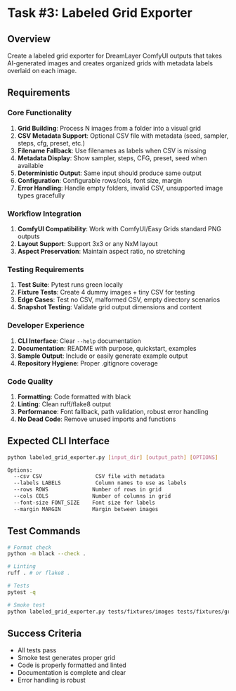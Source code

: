 # Task #3: Labeled Grid Exporter

## Overview
Create a labeled grid exporter for DreamLayer ComfyUI outputs that takes AI-generated images and creates organized grids with metadata labels overlaid on each image.

## Requirements

### Core Functionality
1. **Grid Building**: Process N images from a folder into a visual grid
2. **CSV Metadata Support**: Optional CSV file with metadata (seed, sampler, steps, cfg, preset, etc.)
3. **Filename Fallback**: Use filenames as labels when CSV is missing
4. **Metadata Display**: Show sampler, steps, CFG, preset, seed when available
5. **Deterministic Output**: Same input should produce same output
6. **Configuration**: Configurable rows/cols, font size, margin
7. **Error Handling**: Handle empty folders, invalid CSV, unsupported image types gracefully

### Workflow Integration
1. **ComfyUI Compatibility**: Work with ComfyUI/Easy Grids standard PNG outputs
2. **Layout Support**: Support 3x3 or any NxM layout
3. **Aspect Preservation**: Maintain aspect ratio, no stretching

### Testing Requirements
1. **Test Suite**: Pytest runs green locally
2. **Fixture Tests**: Create 4 dummy images + tiny CSV for testing
3. **Edge Cases**: Test no CSV, malformed CSV, empty directory scenarios
4. **Snapshot Testing**: Validate grid output dimensions and content

### Developer Experience
1. **CLI Interface**: Clear `--help` documentation
2. **Documentation**: README with purpose, quickstart, examples
3. **Sample Output**: Include or easily generate example output
4. **Repository Hygiene**: Proper .gitignore coverage

### Code Quality
1. **Formatting**: Code formatted with black
2. **Linting**: Clean ruff/flake8 output
3. **Performance**: Font fallback, path validation, robust error handling
4. **No Dead Code**: Remove unused imports and functions

## Expected CLI Interface

```bash
python labeled_grid_exporter.py [input_dir] [output_path] [OPTIONS]

Options:
  --csv CSV                 CSV file with metadata
  --labels LABELS           Column names to use as labels
  --rows ROWS              Number of rows in grid
  --cols COLS              Number of columns in grid  
  --font-size FONT_SIZE    Font size for labels
  --margin MARGIN          Margin between images
```

## Test Commands

```bash
# Format check
python -m black --check .

# Linting
ruff . # or flake8 .

# Tests
pytest -q

# Smoke test
python labeled_grid_exporter.py tests/fixtures/images tests/fixtures/grid.png --csv tests/fixtures/metadata.csv --labels seed sampler steps cfg preset --rows 2 --cols 2
```

## Success Criteria
- All tests pass
- Smoke test generates proper grid
- Code is properly formatted and linted
- Documentation is complete and clear
- Error handling is robust